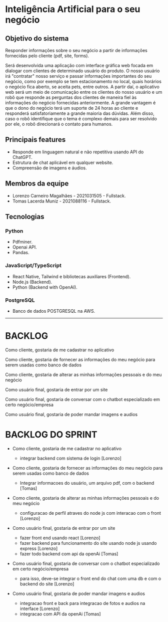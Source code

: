 # Inteligência Artificial para o seu negócio

## Objetivo do sistema
Responder informações sobre o seu negócio a partir de informações fornecidas pelo cliente (pdf, site, forms).

Será desenvolvida uma aplicação com interface gráfica web focada em dialogar com clientes de determinado usuário do produto. O nosso usuário irá "contratar" nosso serviço e passar informações importantes do seu negócio, como por exemplo se tem estacionamento no local, quais horários o negócio fica aberto, se aceita pets, entre outros. A partir daí, o aplicativo web será um meio de comunicação entre os clientes do nosso usuário e um robô que responde as perguntas dos clientes de maneira fiel às informações do negócio fornecidas anteriormente. A grande vantagem é que o dono do negócio terá um suporte de 24 horas ao cliente e responderá satisfatoriamente a grande maioria das dúvidas. Além disso, caso o robô identifique que o tema é complexo demais para ser resolvido por ele, o robô direcionará o contato para humanos.

## Principais features
- Responde em linguagem natural e não repetitiva usando API do ChatGPT.
- Estrutura de chat aplicável em qualquer website.
- Compreensão de imagens e áudios.

## Membros da equipe
- Lorenzo Carneiro Magalhães - 2021031505 - Fullstack.
- Tomas Lacerda Muniz - 2021088116 - Fullstack.

## Tecnologias
### Python
- Pdfminer.
- Openai API.
- Pandas.

### JavaScript/TypeScript
- React Native, Tailwind e bibliotecas auxiliares (Frontend).
- Node.js (Backend).
- Python (Backend with OpenAI).

### PostgreSQL
- Banco de dados POSTGRESQL na AWS.
  
---

# BACKLOG

Como cliente, gostaria de me cadastrar no aplicativo

Como cliente, gostaria de fornecer as informações do meu negócio para serem usadas como banco de dados

Como cliente, gostaria de alterar as minhas informações pessoais e do meu negócio

Como usuário final, gostaria de entrar por um site

Como usuário final, gostaria de conversar com o chatbot especializado em certo negócio/empresa

Como usuário final, gostaria de poder mandar imagens e audios


# BACKLOG DO SPRINT
	
- Como cliente, gostaria de me cadastrar no aplicativo
	- integrar backend com sistema de login [Lorenzo]
	
- Como cliente, gostaria de fornecer as informações do meu negócio para serem usadas como banco de dados
	- Integrar informacoes do usuário, um arquivo pdf, com o backend [Tomas]
	
- Como cliente, gostaria de alterar as minhas informações pessoais e do meu negócio
	- configuracao de perfil atraves do node js com interacao com o front [Lorenzo]

- Como usuário final, gostaria de entrar por um site
	- fazer front end usando react [Lorenzo]
	- fazer backend para funcionamento do site usando node js usando express [Lorenzo]
	- fazer todo backend com api da openAi [Tomas]
	
- Como usuário final, gostaria de conversar com o chatbot especializado em certo negócio/empresa
	- para isso, deve-se integrar o front end do chat com uma db e com o backend do site [Lorenzo]
	
- Como usuário final, gostaria de poder mandar imagens e audios
	- integracao front e back para integracao de fotos e audios na interface [Lorenzo]
	- integracao com API da openAi [Tomas]
